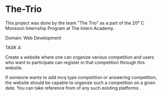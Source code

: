 # The-Trio

This project was done by the team "The Trio" as a part of the 20° C Monsoon Internship Program at The Intern Academy. 

Domain: Web Development 

TASK 4:

Create a website where one can organize various competition and users who want to participate can
register in that competition through this website.

If someone wants to add mcq type competition or answering competition, the website should be
capable to organize such a competition on a given date. You can take reference from of any such
existing platforms .
